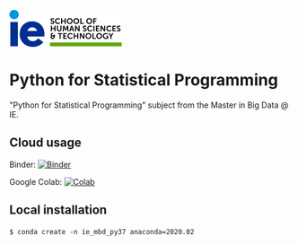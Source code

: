 ![IE](img/ie.png)

# Python for Statistical Programming

"Python for Statistical Programming" subject from the Master in Big Data @ IE.

## Cloud usage

Binder: [![Binder](https://mybinder.org/badge_logo.svg)](https://mybinder.org/v2/gh/astrojuanlu/ie-mbd-python-statistical-programming/master?filepath=intro.ipynb)

Google Colab: [![Colab](https://colab.research.google.com/assets/colab-badge.svg)](https://colab.research.google.com/github/astrojuanlu/ie-mbd-python-statistical-programming/blob/master/intro.ipynb)

## Local installation

```
$ conda create -n ie_mbd_py37 anaconda=2020.02
```
